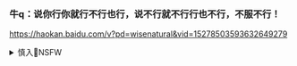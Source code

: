 ### 牛q：说你行你就行不行也行，说不行就不行行也不行，不服不行！
https://haokan.baidu.com/v?pd=wisenatural&vid=15278503593632649279

<details><summary>慎入🔞NSFW</summary>

Not Safe For Work
<img src="https://upload.wikimedia.org/wikipedia/commons/thumb/d/d3/Biohazard_Symbol_Specification.png/210px-Biohazard_Symbol_Specification.png">

<details><summary><b>风险自理Use At Your Own Risk🈲</summary>

### 外媒提问“怎么判断谁爱g？谁不爱g？g务院g澳办这么回应
https://baijiahao.baidu.com/s?id=1694006301168670575

### mzdrm概念研究
http://dangshi.people.com.cn/n/2015/0108/c85037-26350600.html

mzd的rm概念是一个内容丰富的z治概念，

正如mzd所讲的：rm这个概念在不同的g家和各个g家的不同的历史时期，有着不同的内容。

在不同的历史阶段，因为s会主要矛盾不同，g命的性质和动力也随之改变。例如在抗日战争时期，一切抗日的阶级、阶层和s会集团都属于rm的范畴。在j放战争时期，一切反对美帝国主义和gmd反动派的阶级、阶层和s会集团都属于rm的范围。

rm概念提出对于zggcd的发展有着重要的作用。首先，它是构建zggcd意s形态核心概念之一。
其次，rm概念科学划分了敌我界限，为d的实际g命斗争提供了正确方向。

</details>
</details>
